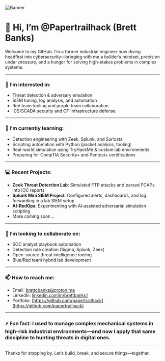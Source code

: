 ![Banner](.Papertrailhackbanner.png)



# 👋 Hi, I’m @Papertrailhack (Brett Banks)

Welcome to my GitHub. I’m a former industrial engineer now diving headfirst into cybersecurity—bringing with me a builder’s mindset, precision under pressure, and a hunger for solving high-stakes problems in complex systems.

---

### 👀 I’m interested in:
- Threat detection & adversary emulation  
- SIEM tuning, log analysis, and automation  
- Red team tooling and purple team collaboration  
- ICS/SCADA security and OT infrastructure defense  

---

### 🌱 I’m currently learning:
- Detection engineering with Zeek, Splunk, and Suricata  
- Scripting automation with Python (packet analysis, tooling)  
- Real-world simulation using TryHackMe & custom lab environments  
- Preparing for CompTIA Security+ and Pentest+ certifications  

---

### 💻 Recent Projects:
- **Zeek Threat Detection Lab**: Simulated FTP attacks and parsed PCAPs into IOC reports  
- **Splunk Mini SIEM Project**: Configured alerts, dashboards, and log forwarding in a lab SIEM setup  
- **AI-RedOps**: Experimenting with AI-assisted adversarial simulation scripting  
- More coming soon...

---

### 💞️ I’m looking to collaborate on:
- SOC analyst playbook automation  
- Detection rule creation (Sigma, Splunk, Zeek)  
- Open-source threat intelligence tooling  
- Blue/Red team hybrid lab development  

---

### 📫 How to reach me:
- Email: brettcbanks@proton.me  
- LinkedIn: [linkedin.com/in/brettbanks1](https://www.linkedin.com/in/brettbanks1)  
- Portfolio: [https://github.com/papertrailhack](https://github.com/papertrailhack)

---

### ⚡ Fun fact: I used to manage complex mechanical systems in high-risk industrial environments—and now I apply that same discipline to hunting threats in digital ones.

---

Thanks for stopping by. Let’s build, break, and secure things—together.
